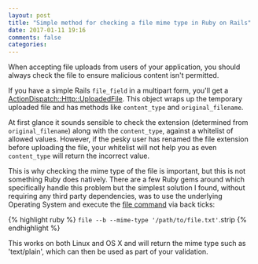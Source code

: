 ```yaml
---
layout: post
title: "Simple method for checking a file mime type in Ruby on Rails"
date: 2017-01-11 19:16
comments: false
categories:
---
```

When accepting file uploads from users of your application, you should always
check the file to ensure malicious content isn't permitted.

If you have a simple Rails `file_field` in a multipart form, you'll get a [ActionDispatch::Http::UploadedFile](http://api.rubyonrails.org/classes/ActionDispatch/Http/UploadedFile.html). This object wraps up the temporary uploaded file and has methods
like `content_type` and `original_filename`.

At first glance it sounds sensible to check the extension (determined from `original_filename`) along with the `content_type`, against a whitelist of allowed
values. However, if the pesky user has renamed the file extension before uploading
the file, your whitelist will not help you as even `content_type` will return the
incorrect value.

This is why checking the mime type of the file is important, but this is not
something Ruby does natively. There are a few Ruby gems around which specifically
handle this problem but the simplest solution I found, without requiring any third
party dependencies, was to use the underlying Operating System and execute the
[file command](http://man7.org/linux/man-pages/man1/file.1.html) via back ticks:

{% highlight ruby %}
  `file --b --mime-type '/path/to/file.txt'`.strip
{% endhighlight %}

This works on both Linux and OS X and will return the mime type such as
'text/plain', which can then be used as part of your validation.
